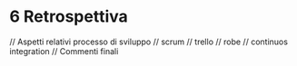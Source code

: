 # 6 Retrospettiva

// Aspetti relativi processo di sviluppo
    // scrum
    // trello
    // robe
    // continuos integration 
// Commenti finali
